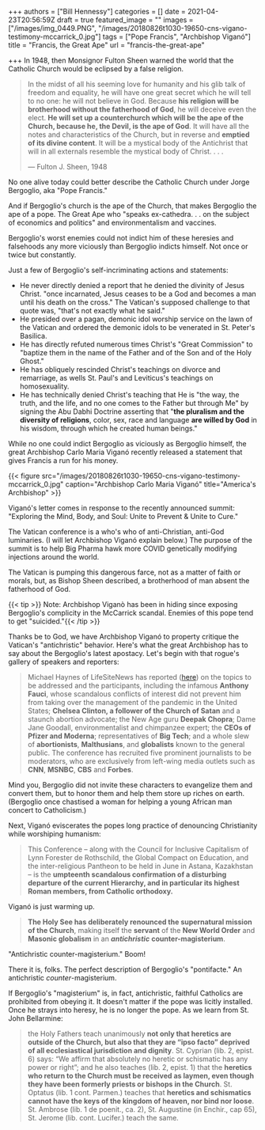 +++
authors = ["Bill Hennessy"]
categories = []
date = 2021-04-23T20:56:59Z
draft = true
featured_image = ""
images = ["/images/img_0449.PNG", "/images/20180826t1030-19650-cns-vigano-testimony-mccarrick_0.jpg"]
tags = ["Pope Francis", "Archbishop Viganó"]
title = "Francis, the Great Ape"
url = "francis-the-great-ape"

+++
In 1948, then Monsignor Fulton Sheen warned the world that the Catholic Church would be eclipsed by a false religion. 

> In the midst of all his seeming love for humanity and his glib talk of freedom and equality, he will have one great secret which he will tell to no one: he will not believe in God. Because **his religion will be brotherhood without the fatherhood of God**, he will deceive even the elect. **He will set up a counterchurch which will be the ape of the Church, because he, the Devil, is the ape of God**. It will have all the notes and characteristics of the Church, but in reverse and **emptied of its divine content**. It will be a mystical body of the Antichrist that will in all externals resemble the mystical body of Christ. . . .
>
> — Fulton J. Sheen, 1948

No one alive today could better describe the Catholic Church under Jorge Bergoglio, aka "Pope Francis." 

And if Bergoglio's church is the ape of the Church, that makes Bergoglio the ape of a pope. The Great Ape who "speaks ex-cathedra. . . on the subject of economics and politics" and environmentalism and vaccines. 

Bergoglio's worst enemies could not indict him of these heresies and falsehoods any more viciously than Bergoglio indicts himself. Not once or twice but constantly. 

Just a few of Bergoglio's self-incriminating actions and statements:

* He never directly denied a report that he denied the divinity of Jesus Christ. "once incarnated, Jesus ceases to be a God and becomes a man until his death on the cross." The Vatican's supposed challenge to that quote was, "that's not exactly what he said." 
* He presided over a pagan, demonic idol worship service on the lawn of the Vatican and ordered the demonic idols to be venerated in St. Peter's Basilica. 
* He has directly refuted numerous times Christ's "Great Commission" to "baptize them in the name of the Father and of the Son and of the Holy Ghost." 
* He has obliquely rescinded Christ's teachings on divorce and remarriage, as wells St. Paul's and Leviticus's teachings on homosexuality. 
* He has technically denied Christ's teaching that He is "the way, the truth, and the life, and no one comes to the Father but through Me" by signing the Abu Dabhi Doctrine asserting that "**the pluralism and the diversity of religions**, color, sex, race and language **are willed by God** in his wisdom, through which he created human beings."

While no one could indict Bergoglio as viciously as Bergoglio himself, the great Archbishop Carlo Maria Viganó recently released a statement that gives Francis a run for his money. 

{{< figure src="/images/20180826t1030-19650-cns-vigano-testimony-mccarrick_0.jpg" caption="Archbishop Carlo Maria Viganó" title="America's Archbishop" >}}

Viganó's letter comes in response to the recently announced summit: "Exploring the Mind, Body, and Soul: Unite to Prevent & Unite to Cure." 

The Vatican conference is a who's who of anti-Christian, anti-God luminaries. (I will let Archbishop Viganó explain below.) The purpose of the summit is to help Big Pharma hawk more COVID genetically modifying injections around the world. 

The Vatican is pumping this dangerous farce, not as a matter of faith or morals, but, as Bishop Sheen described, a brotherhood of man absent the fatherhood of God. 

{{< tip >}} Note: Archbishop Viganò has been in hiding since exposing Bergoglio's complicity in the McCarrick scandal. Enemies of this pope tend to get "suicided."{{< /tip >}}

Thanks be to God, we have Archbishop Viganó to property critique the Vatican's "antichristic" behavior. Here's what the great Archbishop has to say about the Bergoglio's latest apostacy. Let's begin with that rogue's gallery of speakers and reporters:

> Michael Haynes of LifeSiteNews has reported ([here](https://www.lifesitenews.com/news/vatican-to-host-conference-featuring-covid-jab-developers-big-tech-leaders-fauci-and-chelsea-clinton)) on the topics to be addressed and the participants, including the infamous **Anthony Fauci**, whose scandalous conflicts of interest did not prevent him from taking over the management of the pandemic in the United States; **Chelsea Clinton, a follower of the Church of Satan** and a staunch abortion advocate; the New Age guru **Deepak Chopra**; Dame Jane Goodall, environmentalist and chimpanzee expert; the **CEOs of Pfizer and Moderna**; representatives of **Big Tech**; and a whole slew of **abortionists**, **Malthusians**, and **globalists** known to the general public. The conference has recruited five prominent journalists to be moderators, who are exclusively from left-wing media outlets such as **CNN**, **MSNBC**, **CBS** and **Forbes**.

Mind you, Bergoglio did not invite these characters to evangelize them and convert them, but to honor them and help them store up riches on earth. (Bergoglio once chastised a woman for helping a young African man concert to Catholicism.)

Next, Viganó eviscerates the popes long practice of denouncing Christianity while worshiping humanism:

> This Conference – along with the Council for Inclusive Capitalism of Lynn Forester de Rothschild, the Global Compact on Education, and the inter-religious Pantheon to be held in June in Astana, Kazakhstan – is the **umpteenth scandalous confirmation of a disturbing departure of the current Hierarchy, and in particular its highest Roman members, from Catholic orthodoxy.**

Viganó is just warming up. 

> **The Holy See has deliberately renounced the supernatural mission of the Church**, making itself the **servant** of the **New World Order** and **Masonic globalism** in an **_antichristic_** **counter-magisterium**.

"Antichristic counter-magisterium." Boom!

There it is, folks. The perfect description of Bergoglio's "pontifacte." An antichristic _counter_-magisterium. 

If Bergoglio's "magisterium" is, in fact, antichristic, faithful Catholics are prohibited from obeying it. It doesn't matter if the pope was licitly installed. Once he strays into heresy, he is no longer the pope. As we learn from St. John Bellarmine:

> the Holy Fathers teach unanimously **not only that heretics are outside of the Church, but also that they are “ipso facto” deprived of all ecclesiastical jurisdiction and dignity**. St. Cyprian (lib. 2, epist. 6) says: “We affirm that absolutely no heretic or schismatic has any power or right”; and he also teaches (lib. 2, epist. 1) that the **heretics who return to the Church must be received as laymen, even though they have been formerly priests or bishops in the Church**. St. Optatus (lib. 1 cont. Parmen.) teaches that **heretics and schismatics cannot have the keys of the kingdom of heaven, nor bind nor loose**. St. Ambrose (lib. 1 de poenit., ca. 2), St. Augustine (in Enchir., cap 65), St. Jerome (lib. cont. Lucifer.) teach the same.